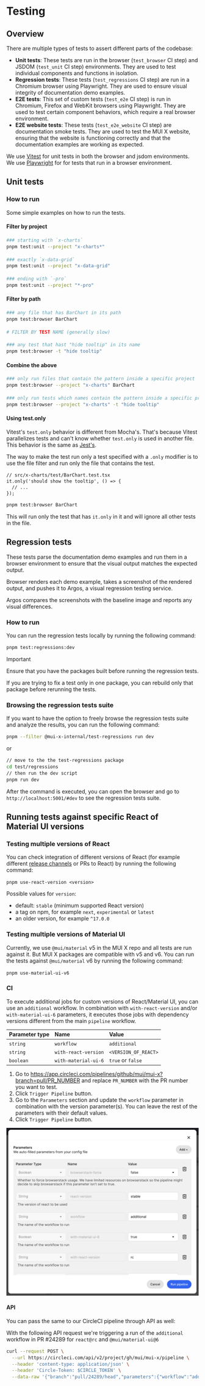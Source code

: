 # Testing

## Overview

There are multiple types of tests to assert different parts of the codebase:

- **Unit tests**: These tests are run in the browser (`test_browser` CI step) and JSDOM (`test_unit` CI step) environments. They are used to test individual components and functions in isolation.
- **Regression tests**: These tests (`test_regressions` CI step) are run in a Chromium browser using Playwright. They are used to ensure visual integrity of documentation demo examples.
- **E2E tests**: This set of custom tests (`test_e2e` CI step) is run in Chromium, Firefox and WebKit browsers using Playwright. They are used to test certain component behaviors, which require a real browser environment.
- **E2E website tests**: These tests (`test_e2e_website` CI step) are documentation smoke tests. They are used to test the MUI X website, ensuring that the website is functioning correctly and that the documentation examples are working as expected.

We use [Vitest](https://vitest.dev/) for unit tests in both the browser and jsdom environments.
We use [Playwright](https://playwright.dev/) for for tests that run in a browser environment.

## Unit tests

### How to run

Some simple examples on how to run the tests.

#### Filter by project

```bash
### starting with `x-charts`
pnpm test:unit --project "x-charts*"

### exactly `x-data-grid`
pnpm test:unit --project "x-data-grid"

### ending with `-pro`
pnpm test:unit --project "*-pro"
```

#### Filter by path

```bash
### any file that has BarChart in its path
pnpm test:browser BarChart

# FILTER BY TEST NAME (generally slow)

### any test that hast "hide tooltip" in its name
pnpm test:browser -t "hide tooltip"
```

#### Combine the above

```bash
### only run files that contain the pattern inside a specific project
pnpm test:browser --project "x-charts" BarChart

### only run tests which names contain the pattern inside a specific project
pnpm test:browser --project "x-charts" -t "hide tooltip"
```

#### Using test.only

Vitest's `test.only` behavior is different from Mocha's. That's because Vitest parallelizes tests and can't know whether `test.only` is used in another file. This behavior is the same as [Jest's](https://github.com/jestjs/jest/issues/4414).

The way to make the test run only a test specified with a `.only` modifier is to use the file filter and run only the file that contains the test.

```tsx
// src/x-charts/test/BarChart.test.tsx
it.only('should show the tooltip', () => {
  // ...
});
```

```bash
pnpm test:browser BarChart
```

This will run only the test that has `it.only` in it and will ignore all other tests in the file.

## Regression tests

These tests parse the documentation demo examples and run them in a browser environment to ensure that the visual output matches the expected output.

Browser renders each demo example, takes a screenshot of the rendered output, and pushes it to Argos, a visual regression testing service.

Argos compares the screenshots with the baseline image and reports any visual differences.

### How to run

You can run the regression tests locally by running the following command:

```bash
pnpm test:regressions:dev
```

> [!IMPORTANT]
> Ensure that you have the packages built before running the regression tests.
>
> If you are trying to fix a test only in one package, you can rebuild only that package before rerunning the tests.

### Browsing the regression tests suite

If you want to have the option to freely browse the regression tests suite and analyze the results, you can run the following command:

```bash
pnpm --filter @mui-x-internal/test-regressions run dev
```

or

```bash
// move to the the test-regressions package
cd test/regressions
// then run the dev script
pnpm run dev
```

After the command is executed, you can open the browser and go to `http://localhost:5001/#dev` to see the regression tests suite.

## Running tests against specific React of Material UI versions

### Testing multiple versions of React

You can check integration of different versions of React (for example different [release channels](https://react.dev/community/versioning-policy) or PRs to React) by running the following command:

`pnpm use-react-version <version>`

Possible values for `version`:

- default: `stable` (minimum supported React version)
- a tag on npm, for example `next`, `experimental` or `latest`
- an older version, for example `^17.0.0`

### Testing multiple versions of Material UI

Currently, we use `@mui/material` v5 in the MUI X repo and all tests are run against it.
But MUI X packages are compatible with v5 and v6.
You can run the tests against `@mui/material` v6 by running the following command:

`pnpm use-material-ui-v6`

### CI

To execute additional jobs for custom versions of React/Material UI, you can use an `additional` workflow. In combination with `with-react-version` and/or `with-material-ui-6` parameters, it executes those jobs with dependency versions different from the main `pipeline` workflow.

| Parameter type | Name                 | Value                |
| :------------- | :------------------- | :------------------- |
| `string`       | `workflow`           | `additional`         |
| `string`       | `with-react-version` | `<VERSION_OF_REACT>` |
| `boolean`      | `with-material-ui-6` | `true` or `false`    |

1. Go to https://app.circleci.com/pipelines/github/mui/mui-x?branch=pull/PR_NUMBER and replace `PR_NUMBER` with the PR number you want to test.
2. Click `Trigger Pipeline` button.
3. Go to the `Parameters` section and update the `workflow` parameter in combination with the version parameter(s).
   You can leave the rest of the parameters with their default values.
4. Click `Trigger Pipeline` button.

![CircleCI workflow](./circleci-workflow.png)

#### API

You can pass the same to our CircleCI pipeline through API as well:

With the following API request we're triggering a run of the `additional` workflow in
PR #24289 for `react@rc` and `@mui/material-ui@6`

```bash
curl --request POST \
  --url https://circleci.com/api/v2/project/gh/mui/mui-x/pipeline \
  --header 'content-type: application/json' \
  --header 'Circle-Token: $CIRCLE_TOKEN' \
  --data-raw '{"branch":"pull/24289/head","parameters":{"workflow":"additional","with-react-version":"rc","with-material-ui-6":true}}'
```
